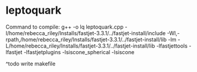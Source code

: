 # leptoquark

Command to compile: g++ -o lq leptoquark.cpp -I/home/rebecca_riley/Installs/fastjet-3.3.1/../fastjet-install/include -Wl,-rpath,/home/rebecca_riley/Installs/fastjet-3.3.1/../fastjet-install/lib -lm -L/home/rebecca_riley/Installs/fastjet-3.3.1/../fastjet-install/lib -lfastjettools -lfastjet -lfastjetplugins -lsiscone_spherical -lsiscone

^todo write makefile
